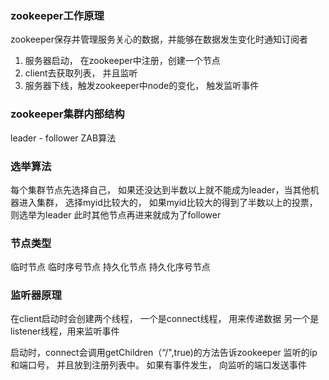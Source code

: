 ### zookeeper工作原理
zookeeper保存并管理服务关心的数据，并能够在数据发生变化时通知订阅者
1. 服务器启动， 在zookeeper中注册，创建一个节点
2. client去获取列表， 并且监听
3. 服务器下线，触发zookeeper中node的变化， 触发监听事件
### zookeeper集群内部结构
leader - follower
ZAB算法
### 选举算法
每个集群节点先选择自己， 如果还没达到半数以上就不能成为leader，当其他机器进入集群， 选择myid比较大的， 如果myid比较大的得到了半数以上的投票，则选举为leader
此时其他节点再进来就成为了follower
### 节点类型
临时节点
临时序号节点
持久化节点
持久化序号节点
### 监听器原理
在client启动时会创建两个线程， 
一个是connect线程， 用来传递数据
另一个是listener线程，用来监听事件

启动时，connect会调用getChildren（“/",true)的方法告诉zookeeper 监听的ip和端口号， 并且放到注册列表中。 如果有事件发生， 向监听的端口发送事件
